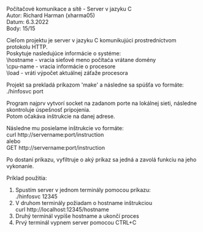 Počítačové komunikace a sítě - Server v jazyku C <br />
Autor: Richard Harman (xharma05) <br />
Datum: 6.3.2022 <br />
Body: 15/15 <br />


Cieľom projektu je server v jazyku C komunikujúci prostredníctvom protokolu HTTP. <br />
Poskytuje nasledujúce informácie o systéme: <br />
 \hostname - vracia sieťové meno počítaća vrátane domény <br />
 \cpu-name - vracia informácie o procesore <br />
 \load     - vráti výpočet aktuálnej záťaže procesora <br />

Projekt sa prekladá príkazom 'make' a následne sa spúšťa vo formáte: <br />
./hinfosvc port <br />

Program najprv vytvorí socket na zadanom porte na lokálnej sieti, následne skontroluje úspešnosť pripojenia. <br />
Potom očakáva inštrukcie na danej adrese. <br />

Následne mu posielame inštrukcie vo formáte: <br />
 curl http://servername:port/instruction <br />
alebo <br /> 
 GET http://servername:port/instruction <br />

Po dostaní príkazu, vyfiltruje o aký príkaz sa jedná a zavolá funkciu na jeho vykonanie. <br />


Príklad použitia: <br />
1. Spustím server v jednom terminály pomocou príkazu:  <br />
 ./hinfosvc 12345 <br />
2. V druhom terminály požiadam o hostname inštrukciou  <br />
 curl http://localhost:12345/hostname <br />
3. Druhý terminál vypíše hostname a ukončí proces <br />
4. Prvý terminál vypnem server pomocou CTRL+C
